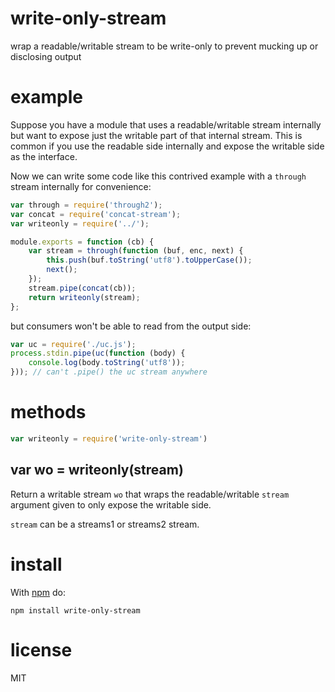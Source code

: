 # write-only-stream

wrap a readable/writable stream to be write-only
to prevent mucking up or disclosing output

# example


Suppose you have a module that uses a readable/writable stream internally but
want to expose just the writable part of that internal stream. This is common if
you use the readable side internally and expose the writable side as the
interface.

Now we can write some code like this contrived example with a `through` stream
internally for convenience:

``` js
var through = require('through2');
var concat = require('concat-stream');
var writeonly = require('../');

module.exports = function (cb) {
    var stream = through(function (buf, enc, next) {
        this.push(buf.toString('utf8').toUpperCase());
        next();
    });
    stream.pipe(concat(cb));
    return writeonly(stream);
};
```

but consumers won't be able to read from the output side:


``` js
var uc = require('./uc.js');
process.stdin.pipe(uc(function (body) {
    console.log(body.toString('utf8'));
})); // can't .pipe() the uc stream anywhere
```

# methods

``` js
var writeonly = require('write-only-stream')
```

## var wo = writeonly(stream)

Return a writable stream `wo` that wraps the readable/writable `stream` argument
given to only expose the writable side.

`stream` can be a streams1 or streams2 stream.

# install

With [npm](https://npmjs.org) do:

```
npm install write-only-stream
```

# license

MIT
